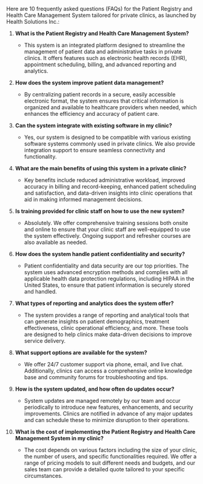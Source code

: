 Here are 10 frequently asked questions (FAQs) for the Patient Registry and Health Care Management System tailored for private clinics, as launched by Health Solutions Inc.:

1. **What is the Patient Registry and Health Care Management System?**
   - This system is an integrated platform designed to streamline the management of patient data and administrative tasks in private clinics. It offers features such as electronic health records (EHR), appointment scheduling, billing, and advanced reporting and analytics.

2. **How does the system improve patient data management?**
   - By centralizing patient records in a secure, easily accessible electronic format, the system ensures that critical information is organized and available to healthcare providers when needed, which enhances the efficiency and accuracy of patient care.

3. **Can the system integrate with existing software in my clinic?**
   - Yes, our system is designed to be compatible with various existing software systems commonly used in private clinics. We also provide integration support to ensure seamless connectivity and functionality.

4. **What are the main benefits of using this system in a private clinic?**
   - Key benefits include reduced administrative workload, improved accuracy in billing and record-keeping, enhanced patient scheduling and satisfaction, and data-driven insights into clinic operations that aid in making informed management decisions.

5. **Is training provided for clinic staff on how to use the new system?**
   - Absolutely. We offer comprehensive training sessions both onsite and online to ensure that your clinic staff are well-equipped to use the system effectively. Ongoing support and refresher courses are also available as needed.

6. **How does the system handle patient confidentiality and security?**
   - Patient confidentiality and data security are our top priorities. The system uses advanced encryption methods and complies with all applicable health data protection regulations, including HIPAA in the United States, to ensure that patient information is securely stored and handled.

7. **What types of reporting and analytics does the system offer?**
   - The system provides a range of reporting and analytical tools that can generate insights on patient demographics, treatment effectiveness, clinic operational efficiency, and more. These tools are designed to help clinics make data-driven decisions to improve service delivery.

8. **What support options are available for the system?**
   - We offer 24/7 customer support via phone, email, and live chat. Additionally, clinics can access a comprehensive online knowledge base and community forums for troubleshooting and tips.

9. **How is the system updated, and how often do updates occur?**
   - System updates are managed remotely by our team and occur periodically to introduce new features, enhancements, and security improvements. Clinics are notified in advance of any major updates and can schedule these to minimize disruption to their operations.

10. **What is the cost of implementing the Patient Registry and Health Care Management System in my clinic?**
    - The cost depends on various factors including the size of your clinic, the number of users, and specific functionalities required. We offer a range of pricing models to suit different needs and budgets, and our sales team can provide a detailed quote tailored to your specific circumstances.

